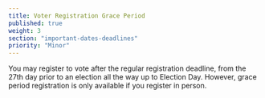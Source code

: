 ```yaml
---
title: Voter Registration Grace Period
published: true
weight: 3
section: "important-dates-deadlines"
priority: "Minor"
---
```

You may register to vote after the regular registration deadline, from the 27th day prior to an election all the way up to Election Day. However, grace period registration is only available if you register in person.  
